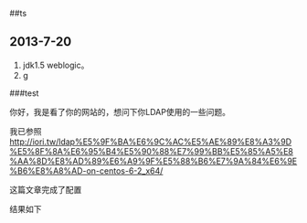 ##ts

## 2013-7-20
1. jdk1.5 weblogic。
2. g




###test

你好，我是看了你的网站的，想问下你LDAP使用的一些问题。

我已参照 http://iori.tw/ldap%E5%9F%BA%E6%9C%AC%E5%AE%89%E8%A3%9D%E5%8F%8A%E6%95%B4%E5%90%88%E7%99%BB%E5%85%A5%E8%AA%8D%E8%AD%89%E6%A9%9F%E5%88%B6%E7%9A%84%E6%9E%B6%E8%A8%AD-on-centos-6-2_x64/

这篇文章完成了配置

结果如下